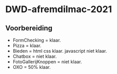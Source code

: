 # DWD-afremdilmac-2021
## Voorbereiding

* FormChecking = klaar.
* Pizza = klaar.
* Bieden = html css klaar. javascript niet klaar.
* Chatbox = niet klaar.
* FotoGallerijKnoppen = niet klaar.
* OXO = 50% klaar.
